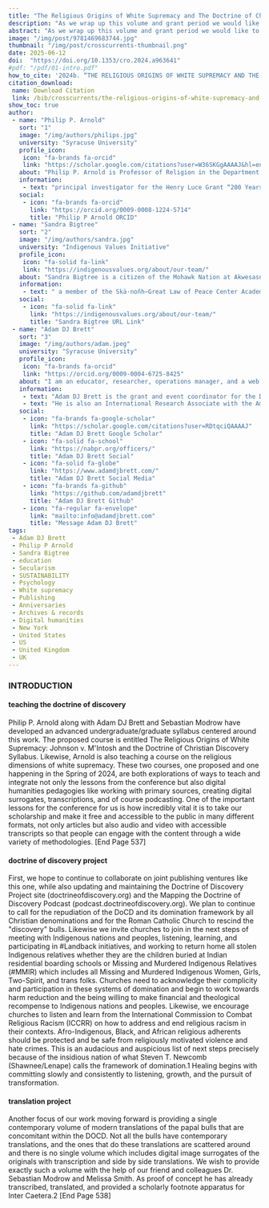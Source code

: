 ```yaml
---
title: "The Religious Origins of White Supremacy and The Doctrine of Christian Discovery"
description: "As we wrap up this volume and grant period we would like to express our deepest gratitude to S.B. Rodriguez-Plate and the entire team of CrossCurrents for helping to make this special issue a success."
abstract: "As we wrap up this volume and grant period we would like to express our deepest gratitude to S.B. Rodriguez-Plate and the entire team of CrossCurrents for helping to make this special issue a success. Again, we would like to extend our gratitude to all of our sponsors, funders, friends, colleagues, and of course conference attendees. Together we rise and work together to challenge and combat the Doctrine of Christian Discovery and Johnson V. M'Intosh. As we bring this issue to a close we would like to outline the scope of future work and next steps, inviting all of you to join us in the furtherance of this work. However, our research is going to be going in four main directions moving forward."
image: "/img/post/9781469683744.jpg"
thumbnail: "/img/post/crosscurrents-thumbnail.png"
date: 2025-06-12
doi:  "https://doi.org/10.1353/cro.2024.a963641"
#pdf: "/pdf/01-intro.pdf"
how_to_cite: '2024b. “THE RELIGIOUS ORIGINS OF WHITE SUPREMACY AND THE DOCTRINE OF CHRISTIAN DISCOVERY.” Cross Currents 74 (4): 537–40.'
citation_download: 
 name: Download Citation
 link: /bib/crosscurrents/the-religious-origins-of-white-supremacy-and-the-doctrine-of-christian-discovery.bib
show_toc: true
author: 
 - name: "Philip P. Arnold"
   sort: "1"
   image: "/img/authors/philips.jpg"
   university: "Syracuse University"
   profile_icon: 
    icon: "fa-brands fa-orcid"
    link: "https://scholar.google.com/citations?user=W36SKGgAAAAJ&hl=en&oi=ao"
   about: "Philip P. Arnold is Professor of Religion in the Department of Religion at Syracuse University"
   information: 
    - text: "principal investigator for the Henry Luce Grant “200 Years of Johnson v. M’Intosh, the founding director of the Skä·noñh—Great Law of Peace Center, and president of the Indigenous Values Initiative."
   social:
    - icon: "fa-brands fa-orcid"
      link: "https://orcid.org/0009-0008-1224-5714"
      title: "Philip P Arnold ORCID"
 - name: "Sandra Bigtree"
   sort: "2"
   image: "/img/authors/sandra.jpg"
   university: "Indigenous Values Initiative"
   profile_icon: 
    icon: "fa-solid fa-link"
    link: "https://indigenousvalues.org/about/our-team/"
   about: "Sandra Bigtree is a citizen of the Mohawk Nation at Akwesasne"
   information: 
    - text: " a member of the Skä·noñh—Great Law of Peace Center Academic Collaborative, and a founding board member of the Indigenous Values Initiative."
   social:
    - icon: "fa-solid fa-link"
      link: "https://indigenousvalues.org/about/our-team/"
      title: "Sandra Bigtree URL Link"
 - name: "Adam DJ Brett"
   sort: "3"
   image: "/img/authors/adam.jpeg"
   university: "Syracuse University"
   profile_icon: 
    icon: "fa-brands fa-orcid"
    link: "https://orcid.org/0009-0004-6725-8425"
   about: "I am an educator, researcher, operations manager, and a web developer."
   information: 
    - text: "Adam DJ Brett is the grant and event coordinator for the Doctrine of Discovery Project, funded by the Henry Luce Grant “200 Years of Johnson v. M’Intosh” and supported by the Indigenous Values Initiative and Syracuse University."
    - text: "He is also an International Research Associate with the American Indian Law Alliance and an adjunct professor of religion at Syracuse University."
   social:
    - icon: "fa-brands fa-google-scholar"
      link: "https://scholar.google.com/citations?user=RDtqciQAAAAJ"
      title: "Adam DJ Brett Google Scholar"
    - icon: "fa-solid fa-school"
      link: "https://nabpr.org/officers/"
      title: "Adam DJ Brett Social"
    - icon: "fa-solid fa-globe"
      link: "https://www.adamdjbrett.com/"
      title: "Adam DJ Brett Social Media"
    - icon: "fa-brands fa-github"
      link: "https://github.com/adamdjbrett"
      title: "Adam DJ Brett Github"
    - icon: "fa-regular fa-envelope"
      link: "mailto:info@adamdjbrett.com"
      title: "Message Adam DJ Brett"
tags: 
 - Adam DJ Brett
 - Philip P Arnold
 - Sandra Bigtree
 - education 
 - Secularism
 - SUSTAINABILITY
 - Psychology
 - White supremacy
 - Publishing
 - Anniversaries
 - Archives & records
 - Digital humanities
 - New York
 - United States 
 - US
 - United Kingdom
 - UK
---
```


### INTRODUCTION

#### teaching the doctrine of discovery
Philip P. Arnold along with Adam DJ Brett and Sebastian Modrow have developed an advanced undergraduate/graduate syllabus centered around this work. The proposed course is entitled The Religious Origins of White Supremacy: Johnson v. M'Intosh and the Doctrine of Christian Discovery Syllabus. Likewise, Arnold is also teaching a course on the religious dimensions of white supremacy. These two courses, one proposed and one happening in the Spring of 2024, are both explorations of ways to teach and integrate not only the lessons from the conference but also digital humanities pedagogies like working with primary sources, creating digital surrogates, transcriptions, and of course podcasting. One of the important lessons for the conference for us is how incredibly vital it is to take our scholarship and make it free and accessible to the public in many different formats, not only articles but also audio and video with accessible transcripts so that people can engage with the content through a wide variety of methodologies. [End Page 537]

#### doctrine of discovery project
First, we hope to continue to collaborate on joint publishing ventures like this one, while also updating and maintaining the Doctrine of Discovery Project site (doctrineofdiscovery.org) and the Mapping the Doctrine of Discovery Podcast (podcast.doctrineofdiscovery.org). We plan to continue to call for the repudiation of the DoCD and its domination framework by all Christian denominations and for the Roman Catholic Church to rescind the "discovery" bulls. Likewise we invite churches to join in the next steps of meeting with Indigenous nations and peoples, listening, learning, and participating in #Landback initiatives, and working to return home all stolen Indigenous relatives whether they are the children buried at Indian residential boarding schools or Missing and Murdered Indigenous Relatives (#MMIR) which includes all Missing and Murdered Indigenous Women, Girls, Two-Spirit, and trans folks. Churches need to acknowledge their complicity and participation in these systems of domination and begin to work towards harm reduction and the being willing to make financial and theological recompense to Indigenous nations and peoples. Likewise, we encourage churches to listen and learn from the International Commission to Combat Religious Racism (ICCRR) on how to address and end religious racism in their contexts. Afro-Indigenous, Black, and African religious adherents should be protected and be safe from religiously motivated violence and hate crimes. This is an audacious and auspicious list of next steps precisely because of the insidious nation of what Steven T. Newcomb (Shawnee/Lenape) calls the framework of domination.1 Healing begins with committing slowly and consistently to listening, growth, and the pursuit of transformation.

#### translation project
Another focus of our work moving forward is providing a single contemporary volume of modern translations of the papal bulls that are concomitant within the DOCD. Not all the bulls have contemporary translations, and the ones that do these translations are scattered around and there is no single volume which includes digital image surrogates of the originals with transcription and side by side translations. We wish to provide exactly such a volume with the help of our friend and colleagues Dr. Sebastian Modrow and Melissa Smith. As proof of concept he has already transcribed, translated, and provided a scholarly footnote apparatus for Inter Caetera.2 [End Page 538]
